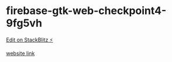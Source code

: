 # firebase-gtk-web-checkpoint4-9fg5vh

[Edit on StackBlitz ⚡️](https://stackblitz.com/edit/firebase-gtk-web-checkpoint4-yyzdzr?file=style.css)

[website link](https://firebase-gtk-web-checkpoint4-yyzdzr.stackblitz.io/)
